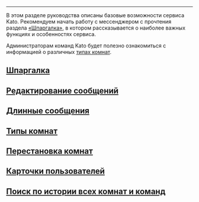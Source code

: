 ***

В этом разделе руководства описаны базовые возможности сервиса Kato. Рекомендуем начать работу с мессенджером с прочтения раздела [«Шпаргалка»](/articles/ru/general/cheatsheet), в котором рассказывается о наиболее важных функциях и особенностях сервиса.

Администраторам команд Kato будет полезно ознакомиться с информацией о различных [типах комнат](/articles/ru/room-types/).

## [Шпаргалка](/articles/ru/general/cheatsheet)
## [Редактирование сообщений](/articles/ru/general/edit-message)
## [Длинные сообщения](/articles/ru/general/rich-paste-support)
## [Типы комнат](/articles/ru/general/room-types)
## [Перестановка комнат](/articles/ru/general/room-drag-n-drop)
## [Карточки пользователей](/articles/ru/general/profile-cards)
## [Поиск по истории всех комнат и команд](/articles/ru/general/global-search)

